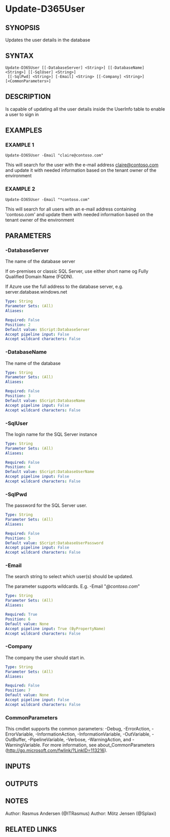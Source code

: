 ﻿---
external help file: d365fo.tools-help.xml
Module Name: d365fo.tools
online version:
schema: 2.0.0
---

# Update-D365User

## SYNOPSIS
Updates the user details in the database

## SYNTAX

```
Update-D365User [[-DatabaseServer] <String>] [[-DatabaseName] <String>] [[-SqlUser] <String>]
 [[-SqlPwd] <String>] [-Email] <String> [[-Company] <String>] [<CommonParameters>]
```

## DESCRIPTION
Is capable of updating all the user details inside the UserInfo table to enable a user to sign in

## EXAMPLES

### EXAMPLE 1
```
Update-D365User -Email "claire@contoso.com"
```

This will search for the user with the e-mail address claire@contoso.com and update it with needed information based on the tenant owner of the environment

### EXAMPLE 2
```
Update-D365User -Email "*contoso.com"
```

This will search for all users with an e-mail address containing 'contoso.com' and update them with needed information based on the tenant owner of the environment

## PARAMETERS

### -DatabaseServer
The name of the database server

If on-premises or classic SQL Server, use either short name og Fully Qualified Domain Name (FQDN).

If Azure use the full address to the database server, e.g.
server.database.windows.net

```yaml
Type: String
Parameter Sets: (All)
Aliases:

Required: False
Position: 2
Default value: $Script:DatabaseServer
Accept pipeline input: False
Accept wildcard characters: False
```

### -DatabaseName
The name of the database

```yaml
Type: String
Parameter Sets: (All)
Aliases:

Required: False
Position: 3
Default value: $Script:DatabaseName
Accept pipeline input: False
Accept wildcard characters: False
```

### -SqlUser
The login name for the SQL Server instance

```yaml
Type: String
Parameter Sets: (All)
Aliases:

Required: False
Position: 4
Default value: $Script:DatabaseUserName
Accept pipeline input: False
Accept wildcard characters: False
```

### -SqlPwd
The password for the SQL Server user.

```yaml
Type: String
Parameter Sets: (All)
Aliases:

Required: False
Position: 5
Default value: $Script:DatabaseUserPassword
Accept pipeline input: False
Accept wildcard characters: False
```

### -Email
The search string to select which user(s) should be updated.

The parameter supports wildcards.
E.g.
-Email "*@contoso.com*"

```yaml
Type: String
Parameter Sets: (All)
Aliases:

Required: True
Position: 6
Default value: None
Accept pipeline input: True (ByPropertyName)
Accept wildcard characters: False
```

### -Company
The company the user should start in.

```yaml
Type: String
Parameter Sets: (All)
Aliases:

Required: False
Position: 7
Default value: None
Accept pipeline input: False
Accept wildcard characters: False
```

### CommonParameters
This cmdlet supports the common parameters: -Debug, -ErrorAction, -ErrorVariable, -InformationAction, -InformationVariable, -OutVariable, -OutBuffer, -PipelineVariable, -Verbose, -WarningAction, and -WarningVariable.
For more information, see about_CommonParameters (http://go.microsoft.com/fwlink/?LinkID=113216).

## INPUTS

## OUTPUTS

## NOTES
Author: Rasmus Andersen (@ITRasmus)
Author: Mötz Jensen (@Splaxi)

## RELATED LINKS

